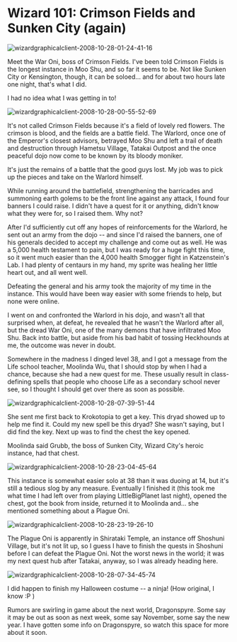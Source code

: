 # Wizard 101: Crimson Fields and Sunken City (again)

![](http://westkarana.com/wp-content/uploads/2008/10/wizardgraphicalclient-2008-10-28-01-24-41-16.jpg "wizardgraphicalclient-2008-10-28-01-24-41-16")

Meet the War Oni, boss of Crimson Fields. I've been told Crimson Fields is the longest instance in Moo Shu, and so far it seems to be. Not like Sunken City or Kensington, though, it can be soloed... and for about two hours late one night, that's what I did.

I had no idea what I was getting in to!

![](http://westkarana.com/wp-content/uploads/2008/10/wizardgraphicalclient-2008-10-28-00-55-52-69.jpg "wizardgraphicalclient-2008-10-28-00-55-52-69")

It's not called Crimson Fields because it's a field of lovely red flowers. The crimson is blood, and the fields are a battle field. The Warlord, once one of the Emperor's closest advisors, betrayed Moo Shu and left a trail of death and destruction through Hametsu Village, Tatakai Outpost and the once peaceful dojo now come to be known by its bloody moniker.

It's just the remains of a battle that the good guys lost. My job was to pick up the pieces and take on the Warlord himself.

While running around the battlefield, strengthening the barricades and summoning earth golems to be the front line against any attack, I found four banners I could raise. I didn't have a quest for it or anything, didn't know what they were for, so I raised them. Why not?

After I'd sufficiently cut off any hopes of reinforcements for the Warlord, he sent out an army from the dojo -- and since I'd raised the banners, one of his generals decided to accept my challenge and come out as well. He was a 5,000 health testament to pain, but I was ready for a huge fight this time, so it went much easier than the 4,000 health Smogger fight in Katzenstein's Lab. I had plenty of centaurs in my hand, my sprite was healing her little heart out, and all went well.

Defeating the general and his army took the majority of my time in the instance. This would have been way easier with some friends to help, but none were online.

I went on and confronted the Warlord in his dojo, and wasn't all that surprised when, at defeat, he revealed that he wasn't the Warlord after all, but the dread War Oni, one of the many demons that have infiltrated Moo Shu. Back into battle, but aside from his bad habit of tossing Heckhounds at me, the outcome was never in doubt.

Somewhere in the madness I dinged level 38, and I got a message from the Life school teacher, Moolinda Wu, that I should stop by when I had a chance, because she had a new quest for me. These usually result in class-defining spells that people who choose Life as a secondary school never see, so I thought I should get over there as soon as possible.

![](http://westkarana.com/wp-content/uploads/2008/10/wizardgraphicalclient-2008-10-28-07-39-51-44.jpg "wizardgraphicalclient-2008-10-28-07-39-51-44")

She sent me first back to Krokotopia to get a key. This dryad showed up to help me find it. Could my new spell be this dryad? She wasn't saying, but I did find the key. Next up was to find the chest the key opened.

Moolinda said Grubb, the boss of Sunken City, Wizard City's heroic instance, had that chest.

![](http://westkarana.com/wp-content/uploads/2008/10/wizardgraphicalclient-2008-10-28-23-04-45-64.jpg "wizardgraphicalclient-2008-10-28-23-04-45-64")

This instance is somewhat easier solo at 38 than it was duoing at 14, but it's still a tedious slog by any measure. Eventually I finished it (this took me what time I had left over from playing LittleBigPlanet last night), opened the chest, got the book from inside, returned it to Moolinda and... she mentioned something about a Plague Oni.

![](http://westkarana.com/wp-content/uploads/2008/10/wizardgraphicalclient-2008-10-28-23-19-26-10.jpg "wizardgraphicalclient-2008-10-28-23-19-26-10")

The Plague Oni is apparently in Shirataki Temple, an instance off Shoshuni Village, but it's not lit up, so I guess I have to finish the quests in Shoshuni before I can defeat the Plague Oni. Not the worst news in the world; it was my next quest hub after Tatakai, anyway, so I was already heading here.

![](http://westkarana.com/wp-content/uploads/2008/10/wizardgraphicalclient-2008-10-28-07-34-45-74.jpg "wizardgraphicalclient-2008-10-28-07-34-45-74")

I did happen to finish my Halloween costume -- a ninja! (How original, I know :P )

Rumors are swirling in game about the next world, Dragonspyre. Some say it may be out as soon as next week, some say November, some say the new year. I have gotten some info on Dragonspyre, so watch this space for more about it soon.

